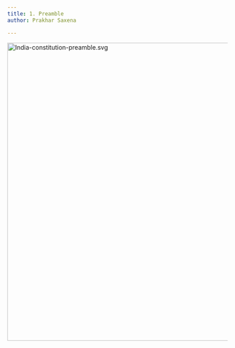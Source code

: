 ```yaml
--- 
title: 1. Preamble
author: Prakhar Saxena

---
```

<p><a href="https://commons.wikimedia.org/wiki/File:India-constitution-preamble.svg#/media/File:India-constitution-preamble.svg"><img src="https://upload.wikimedia.org/wikipedia/commons/0/0d/India-constitution-preamble.svg" alt="India-constitution-preamble.svg" height="681" width="512"></a></p>

